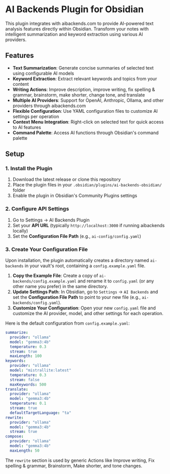 # AI Backends Plugin for Obsidian

This plugin integrates with aibackends.com to provide AI-powered text analysis features directly within Obsidian. Transform your notes with intelligent summarization and keyword extraction using various AI providers.

## Features

- **Text Summarization**: Generate concise summaries of selected text using configurable AI models
- **Keyword Extraction**: Extract relevant keywords and topics from your content
- **Writing Actions**: Improve description, improve writing, fix spelling & grammar, brainstorm, make shorter, change tone, and translate
- **Multiple AI Providers**: Support for OpenAI, Anthropic, Ollama, and other providers through aibackends.com
- **Flexible Configuration**: Use YAML configuration files to customize AI settings per operation
- **Context Menu Integration**: Right-click on selected text for quick access to AI features
- **Command Palette**: Access AI functions through Obsidian's command palette

## Setup

### 1. Install the Plugin

1. Download the latest release or clone this repository
2. Place the plugin files in your `.obsidian/plugins/ai-backends-obsidian/` folder
3. Enable the plugin in Obsidian's Community Plugins settings

### 2. Configure API Settings

1. Go to Settings → AI Backends Plugin
2. Set your **API URL** (typically `http://localhost:3000` if running aibackends locally)
3. Set the **Configuration File Path** (e.g., `ai-config/config.yaml`)

### 3. Create Your Configuration File

Upon installation, the plugin automatically creates a directory named `ai-backends` in your vault's root, containing a `config.example.yaml` file.

1.  **Copy the Example File**: Create a copy of `ai-backends/config.example.yaml` and rename it to `config.yaml` (or any other name you prefer) in the same directory.
2.  **Update Settings Path**: In Obsidian, go to `Settings` → `AI Backends` and set the **Configuration File Path** to point to your new file (e.g., `ai-backends/config.yaml`).
3.  **Customize Your Configuration**: Open your new `config.yaml` file and customize the AI provider, model, and other settings for each operation.

Here is the default configuration from `config.example.yaml`:
```yaml
summarize:
  provider: "ollama"
  model: "gemma3:4b"
  temperature: 0.3
  stream: true
  maxLength: 100
keywords:
  provider: "ollama"
  model: "mistrallite:latest"
  temperature: 0.3
  stream: false
  maxKeywords: 500
translate:
  provider: "ollama"
  model: "gemma3:4b"
  temperature: 0.1
  stream: true
  defaultTargetLanguage: "ta"
rewrite:
  provider: "ollama"
  model: "gemma3:4b"
  stream: true
compose:
  provider: "ollama"
  model: "gemma3:4b"
  maxLength: 50
```

The `rewrite` section is used by generic Actions like Improve writing, Fix spelling & grammar, Brainstorm, Make shorter, and tone changes.
